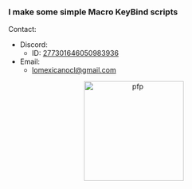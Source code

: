 

### I make some simple Macro KeyBind scripts

Contact:  
-  Discord:
	- ID: [277301646050983936](https://discord.com/users/277301646050983936)
- Email:
	- lomexicanocl@gmail.com  
  


<p align="center">
	<img width="200" src="https://i.imgur.com/C17OPyu.gif" alt="pfp">
</p>
